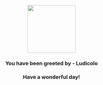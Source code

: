 <p align="center">
    <img src="https://raw.githubusercontent.com/PokeAPI/sprites/master/sprites/pokemon/272.png" width="150" height="150">
</p>
<h3 align="center">You have been greeted by - <b>Ludicolo</b></h3>
<h3 align="center">Have a wonderful day!</h3>
